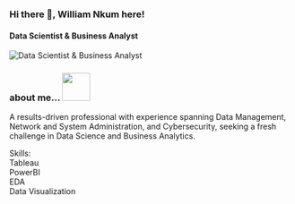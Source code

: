 ### Hi there 👋, William Nkum here! 
#### Data Scientist & Business Analyst
![Data Scientist & Business Analyst](https://media.licdn.com/dms/image/D4D16AQFjfzFpdPSkkQ/profile-displaybackgroundimage-shrink_350_1400/0/1675013387387?e=1698883200&v=beta&t=khBQZ1aNrGjq4JJruEIiK109G3Alf0cmAU13ep5BX7Y)

### about me... <img src="https://media.giphy.com/media/IcdIKJQbS7T9yNg0su/giphy.gif" width="50">
A results-driven professional with experience spanning Data Management, Network and System Administration, and Cybersecurity, seeking a fresh challenge in Data Science and Business Analytics. 

Skills:  <br />Tableau<br />PowerBI<br />EDA<br />  Data Visualization


